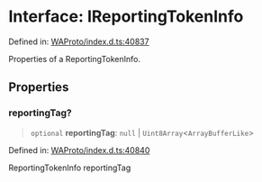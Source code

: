 # Interface: IReportingTokenInfo

Defined in: [WAProto/index.d.ts:40837](https://github.com/Fokusdotid/bail/blob/a1b2bb6d3d63874a4f497e70ebd6347b2869da8e/WAProto/index.d.ts#L40837)

Properties of a ReportingTokenInfo.

## Properties

### reportingTag?

> `optional` **reportingTag**: `null` \| `Uint8Array`\<`ArrayBufferLike`\>

Defined in: [WAProto/index.d.ts:40840](https://github.com/Fokusdotid/bail/blob/a1b2bb6d3d63874a4f497e70ebd6347b2869da8e/WAProto/index.d.ts#L40840)

ReportingTokenInfo reportingTag
